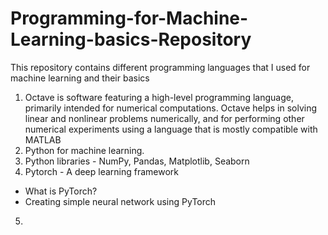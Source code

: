 # Programming-for-Machine-Learning-basics-Repository
This repository contains different programming languages that I used for machine learning and their basics
1. Octave is software featuring a high-level programming language, primarily intended for numerical computations. Octave helps in solving linear and nonlinear problems numerically, and for performing other numerical experiments using a language that is mostly compatible with MATLAB
2. Python for machine learning.
3. Python libraries - NumPy, Pandas, Matplotlib, Seaborn
4. Pytorch - A deep learning framework
  - What is PyTorch?
  - Creating simple neural network using PyTorch
5. 
